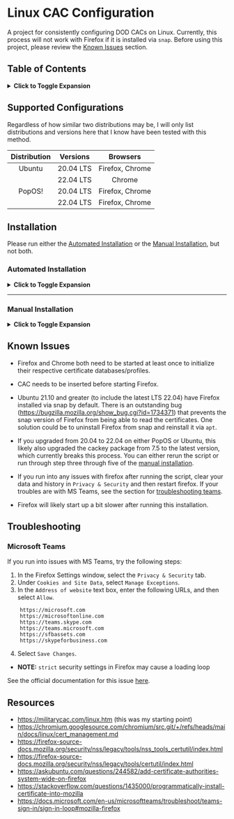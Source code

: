 # Linux CAC Configuration

A project for consistently configuring DOD CACs on Linux. Currently, this
process will not work with Firefox if it is installed via `snap`. Before using
this project, please review the [Known Issues](#known-issues) section.


## Table of Contents

<details>
<summary>
<b>Click to Toggle Expansion</b>
</summary>

1. [Supported Configurations](#supported-configurations)
1. [Installation](#installation)
    1. [Automated Installation](#automated-installation)
        1. [Methods](#methods)
    1. [Manual Installation](#manual-installation)
        1. [Staging](#staging)
        1. [Browser Configuration](#browser-configuration)
            1. [Google Chrome](#google-chrome)
            1. [Firefox](#firefox)
1. [Known Issues](#known-issues)
1. [Troubleshooting](#troubleshooting)
    1. [Microsoft Teams](#microsoft-teams)
1. [Resources](#resources)

</details>


## Supported Configurations

Regardless of how similar two distributions may be, I will only list
distributions and versions here that I know have been tested with this method.

| Distribution | Versions  |    Browsers     |
|    :-:       |    :-:    |       :-:       |
| Ubuntu       | 20.04 LTS | Firefox, Chrome |
|              | 22.04 LTS | Chrome          |
| PopOS!       | 20.04 LTS | Firefox, Chrome |
|              | 22.04 LTS | Firefox, Chrome |


## Installation

Please run either the [Automated Installation](#automated-installation) or the
[Manual Installation](#manual-installation), but not both.


### Automated Installation

<details>
<summary>
<b>Click to Toggle Expansion</b>
</summary>

\
**WARNING:** Please make sure all browsers are closed before running the script.

If you choose this option, you do not need to do the
[manual installation](#manual-installation).

This script requires root privileges since it installs the `cackey` package and
its dependencies. Feel free to review the script
[here](https://raw.githubusercontent.com/jdjaxon/linux_cac/main/cac_setup.sh)
if this makes you uncomfortable. For transparency, the `cackey` package is
downloaded from
[here](https://cackey.rkeene.org/download/0.7.5/cackey_0.7.5-1_amd64.deb) and
the DoD certificates are downloaded from
[here](https://militarycac.com/maccerts/AllCerts.zip), both of which are
recommended by [militarycac](https://militarycac.com).

**Important Notes:**
- The automated installation requires `wget` and `unzip` to run and will
  install both during the setup, if they are not already installed. If you
  don't want either tool, remove it after the setup is complete using `sudo apt
  remove <command>`.
- The scripted installation has only been tested on the configurations listed in the
  [Supported Distributions](#supported-distributions)
- This script uses the 64-bit version of the cackey package.


#### Methods

- `wget`
```bash
sudo bash -c "$(wget https://raw.githubusercontent.com/jdjaxon/linux_cac/main/cac_setup.sh -O -)"
```

- `curl`
```bash
sudo bash -c "$(curl -fsSL https://raw.githubusercontent.com/jdjaxon/linux_cac/main/cac_setup.sh)"
```

- `fetch`
```bash
sudo bash -c "$(fetch -o https://raw.githubusercontent.com/jdjaxon/linux_cac/main/cac_setup.sh)"
```

</details>

---

### Manual Installation

<details>
<summary>
<b>Click to Toggle Expansion</b>
</summary>

\
**WARNING:** Only perform these steps if you have ***not*** done the [automated installation](#automated-installation).

#### Staging

1. Run the following command to install the CAC middleware:
```bash
sudo apt install libpcsclite1 pcscd libccid libpcsc-perl pcsc-tools libnss3-tools
```

2. To verify that your CAC is detected, run (stop with ctrl+c):
```bash
pcsc_scan
```
3. Download and install cackey from [here](http://cackey.rkeene.org/fossil/wiki?name=Downloads).

4. Run the following command to verify the location of the cackey module and make note of the location:
```bash
find / -name libcackey.so 2>/dev/null
```
- **NOTE:** `libcackey.so` should be in one of the following locations:
```bash
/usr/lib/libcackey.so
        OR
/usr/lib64/libcackey.so
```

5. If `apt` updates cackey from 7.5 to 7.10, it will move `libcackey.so` to a
   different location.
To prevent cackey from updating, run the following:
```bash
sudo apt-mark hold cackey
```

- **NOTE**: The cackey package will still show as upgradeable.

6. Download DOD certs from DISA [here](https://militarycac.com/maccerts/AllCerts.zip).

7. Unzip the `AllCerts.zip` folder using the following command:
```bash
unzip AllCerts.zip -d AllCerts
```

#### Browser Configuration

---

##### Google Chrome

1. `cd` into the newly created `AllCerts` directory
2. Run the following command:
```bash
for cert in *.cer; do certutil -d sql:"$HOME/.pki/nssdb" -A -t TC -n "$cert" -i "$cert"; done
```
3. Run the following command:
```bash
printf "library=/usr/lib64/libcackey.so\nname=CAC Module" >> $HOME/.pki/nssdb/pkcs11.txt
```

##### Firefox

1. `cd` into the `AllCerts` directory
2. Run the following command:
```bash
for cert in *.cer; do certutil -d sql:"$(dirname "$(find "$HOME/.mozilla" -name "cert9.db")")" -A -t TC -n "$cert" -i "$cert"; done
```
3. Run the following command:
```bash
printf "library=/usr/lib64/libcackey.so\nname=CAC Module" >> "$(dirname "$(find "$HOME/.mozilla" -name "cert9.db")")/pkcs11.txt"
```

- **NOTE**: Since the firefox database directory starts with a random string of
  characters, it needs to be found dynamically. Its naming and location follows
  this convention: `$HOME/.mozilla/firefox/<alpahnumeric
  string>.default-release`.

</details>


## Known Issues

- Firefox and Chrome both need to be started at least once to initialize their
  respective certificate databases/profiles.

- CAC needs to be inserted before starting Firefox.

- Ubuntu 21.10 and greater (to include the latest LTS 22.04) have Firefox
  installed via snap by default. There is an outstanding bug
  (https://bugzilla.mozilla.org/show_bug.cgi?id=1734371) that prevents the snap
  version of Firefox from being able to read the certificates. One solution
  could be to uninstall Firefox from snap and reinstall it via `apt`.

- If you upgraded from 20.04 to 22.04 on either PopOS or Ubuntu, this likely
  also upgraded the cackey package from 7.5 to the latest version, which
  currently breaks this process. You can either rerun the script or run through
  step three through five of the [manual installation](#manual-installation).

- If you run into any issues with firefox after running the script, clear your
  data and history in `Privacy & Security` and then restart firefox. If your
  troubles are with MS Teams, see the section for [troubleshooting
  teams](#microsoft-teams).

- Firefox will likely start up a bit slower after running this installation.


## Troubleshooting

### Microsoft Teams

If you run into issues with MS Teams, try the following steps:
1. In the Firefox Settings window, select the `Privacy & Security` tab.
2. Under `Cookies and Site Data`, select `Manage Exceptions`.
3. In the `Address of website` text box, enter the following URLs, and then select `Allow`.
```
    https://microsoft.com
    https://microsoftonline.com
    https://teams.skype.com
    https://teams.microsoft.com
    https://sfbassets.com
    https://skypeforbusiness.com
```
4. Select `Save Changes`.

- **NOTE:** `strict` security settings in Firefox may cause a loading loop

See the official documentation for this issue
[here](https://docs.microsoft.com/en-us/microsoftteams/troubleshoot/teams-sign-in/sign-in-loop#mozilla-firefox).


## Resources

- https://militarycac.com/linux.htm (this was my starting point)
- https://chromium.googlesource.com/chromium/src.git/+/refs/heads/main/docs/linux/cert_management.md
- https://firefox-source-docs.mozilla.org/security/nss/legacy/tools/nss_tools_certutil/index.html
- https://firefox-source-docs.mozilla.org/security/nss/legacy/tools/certutil/index.html
- https://askubuntu.com/questions/244582/add-certificate-authorities-system-wide-on-firefox
- https://stackoverflow.com/questions/1435000/programmatically-install-certificate-into-mozilla
- https://docs.microsoft.com/en-us/microsoftteams/troubleshoot/teams-sign-in/sign-in-loop#mozilla-firefox
